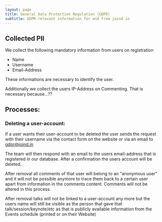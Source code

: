 ```yaml
---
layout: page
title: General Data Protection Regulation (GDPR)
subtitle: GDPR-relevant information for and from joind.in
---
```


## Collected PII

We collect the following mandatory information from users on registration

* Name
* Username
* Email-Address

These informations are necessary to identify the user.

Additionally we collect the users IP-Address on Commenting. That is necessary because...??

## Processes:

### Deleting a user-account:

If a user wants their user-account to be deleted the user sends the request with their username via
the contact form on the website or via an email to gdpr@joind.in

The team will then respond with an email to the users email-address that is registered in our database. 
After a confirmation the users account will be deleted.

After removal all comments of that user will belong to an "anonymous user" and it will not be possible anymore to 
trace them back to a certain user apart from information in the comments content. Comments will not be altered in this process.

After removal talks will not be linked to a user-account any more but the users name will still be visible as the person 
that gave that talk/session/keynote/etc as that is publicly available information from the Events schedule (printed or on their Website)
